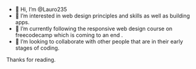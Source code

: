 - 👋 Hi, I’m @Lauro235
- 👀 I’m interested in web design principles and skills as well as building apps.
- 🌱 I’m currently following the responsive web design course on freecodecamp which is coming to an end .
- 💞️ I’m looking to collaborate with other people that are in their early stages of coding.

Thanks for reading.

<!---
Lauro235/Lauro235 is a ✨ special ✨ repository because its `README.md` (this file) appears on your GitHub profile.
You can click the Preview link to take a look at your changes.
--->
